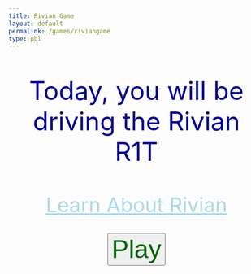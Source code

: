 ```yaml
---
title: Rivian Game
layout: default
permalink: /games/riviangame
type: pbl
---
```


<p style="text-align: center; font-size: 50px; color: darkblue;">Today, you will be driving the Rivian R1T</p>
<div style="text-align:center;">
  <a style="font-size: 40px; color: lightblue; display:inline-block; width:100%;" href="https://firestorm0986.github.io/frontend-proj/rivian">Learn About Rivian</a>
</div>
<br>
<div style="text-align:center;">

<button style="text-align: center; font-size: 50px; color: darkgreen;" id="playButton">Play</button>

<div id="gridContainer" style="display: none;">
  <div class="grid-cell"></div>
  <div class="grid-cell"></div>
  <div id="parkHere" style="color: white;" class="grid-cell">Park Here</div>
  <div class="grid-cell"></div>
  <div class="grid-cell"></div>
  <div class="grid-cell"></div>
  <div class="grid-cell"></div>
  <div class="grid-cell"></div>
  <div class="grid-cell"></div>
</div>
<img id="draggableImage" src="https://firestorm0986.github.io/frontend-proj/images/riviancar.webp" draggable="true" style="display: none;">
<div id="question" style="display: none;">
  <p style="text-align: center; font-size: 30px; color: darkblue;">How long will it take to charge the Rivian R1T?</p>
  <br>
<form>
  <label style="width: 50px; height: 50px; margin: 0 auto; color: blue;" for="input">Enter your prediction (in minutes): </label>
  <br>
  <input type="number" id="input" name="input" style="margin-bottom: 20px;">
  <br>
  <button type="submit" id="submitButton" style="text-align: center; font-size: 25px; color: lightblue; display: none; margin: 20px auto 0;">Submit</button>
  <br>
  <a id="Info" style="font-size: 40px; color: lightblue; display:inline-block; width:100%; display: none;" href="{{site.baseurl}}/info/charge">Get information about charging times</a>
</form>
</div>

<style>
  #gridContainer {
    display: grid;
    grid-template-columns: repeat(3, 1fr);
    grid-template-rows: repeat(3, 1fr);
    width: 666px;
    height: 666px;
    background-color: black;
    margin: 0 auto;
  }

  .grid-cell {
    border: 1px solid white;
    width: 222px;
    height: 222px;
  }

  #draggableImage {
    width: 200px;
    height: 200px;
    margin: 0 auto;
  }
</style>

<script>
  const playButton = document.getElementById("playButton");
  const gridContainer = document.getElementById("gridContainer");
  const draggableImage = document.getElementById("draggableImage");
  const question = document.getElementById("question");
  const parkHere = document.getElementById("parkHere");

  playButton.addEventListener("click", function() {
    gridContainer.style.display = "grid";
    draggableImage.style.display = "block";
  });

  draggableImage.addEventListener("dragstart", function(event) {
    event.dataTransfer.setData("text", event.target.id);
  });

  parkHere.addEventListener("dragover", function(event) {
    event.preventDefault();
  });
parkHere.addEventListener("drop", function(event) {
  event.preventDefault();
  const data = event.dataTransfer.getData("text");
  event.target.appendChild(document.getElementById(data));
  question.style.display = "block";
  const percentage_list = [
    {"00": "648"},
    {"10": "589"},
    {"20": "531"},
    {"30": "472"},
    {"40": "413"},
    {"50": "354"},
    {"60": "295"},
    {"70": "236"},
    {"80": "178"},
    {"90": "119"}
  ];
  const randomIndex = Math.floor(Math.random() * percentage_list.length);
  const randomKey = Object.keys(percentage_list[randomIndex])[0];
  let randomPercentage;
  if (randomKey === "00") {
    randomPercentage = "0";
    ans = 648;
  } else if (randomKey === "10") {
    randomPercentage = randomKey;
    ans = 589;
  } else if (randomKey === "20") {
    randomPercentage = randomKey;
    ans = 531;
  } else if (randomKey === "30") {
    randomPercentage = randomKey;
    ans = 472;
  } else if (randomKey === "40") {
    randomPercentage = randomKey;
    ans = 413;
  } else if (randomKey === "50") {
    randomPercentage = randomKey;
    ans = 354;
  } else if (randomKey === "60") {
    randomPercentage = randomKey;
    ans = 265;
  } else if (randomKey === "70") {
    randomPercentage = randomKey;
    ans = 236;
  } else if (randomKey === "80") {
    randomPercentage = randomKey;
    ans = 178;
  } else if (randomKey === "90") {
    randomPercentage = randomKey;
    ans = 119;
  }
  const message = document.createElement("p");
  message.textContent = "The car is at " + randomPercentage + "%";
  question.insertBefore(message, question.firstChild);
  });

  const submitButton = document.getElementById("submitButton");
  submitButton.style.display = "block";
  submitButton.addEventListener("click", function(event) {
    event.preventDefault();
    const input = parseInt(document.getElementById("input").value);
    if (isNaN(input)) {
      alert("Please enter a valid number.");
      message.textContent = "Please enter a number";
      return;
    }
    const score = 1000 - Math.abs(ans - input);
    const scoreText = document.createElement("p");
    scoreText.textContent = "You scored: " + score + " points, the best score you can get is 1000";
    submitButton.parentNode.insertBefore(scoreText, submitButton.nextSibling);
    submitButton.style.display = "none";
    const Info = document.getElementById("Info");
    Info.style.display = "block";
  });
</script>
</div>

